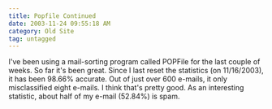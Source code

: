 ```yaml
---
title: Popfile Continued
date: 2003-11-24 09:55:18 AM
category: Old Site
tag: untagged
---
```


I've been using a mail-sorting program called POPFile for the last couple of weeks. So far it's been great. Since I last reset the statistics (on 11/16/2003), it has been 98.66% accurate. Out of just over 600 e-mails, it only misclassified eight e-mails. I think that's pretty good. As an interesting statistic, about half of my e-mail (52.84%) is spam.
